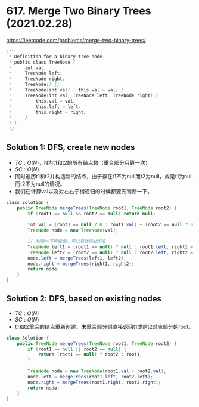 # 617. Merge Two Binary Trees (2021.02.28)

https://leetcode.com/problems/merge-two-binary-trees/

```java
/**
 * Definition for a binary tree node.
 * public class TreeNode {
 *     int val;
 *     TreeNode left;
 *     TreeNode right;
 *     TreeNode() {}
 *     TreeNode(int val) { this.val = val; }
 *     TreeNode(int val, TreeNode left, TreeNode right) {
 *         this.val = val;
 *         this.left = left;
 *         this.right = right;
 *     }
 * }
 */
```

## Solution 1: DFS, create new nodes

- $TC:O(N)$，N为t1和t2的所有结点数（重合部分只算一次）
- $SC:O(N)$
- 同时遍历t1和t2并构造新的结点，由于存在t1不为null而t2为null，或是t1为null而t2不为null的情况。
- 我们在计算val以及对左右子树递归的时候都要先判断一下。

```java
class Solution {
    public TreeNode mergeTrees(TreeNode root1, TreeNode root2) {
        if (root1 == null && root2 == null) return null;
        
        int val = (root1 == null ? 0 : root1.val) + (root2 == null ? 0 : root2.val);
        TreeNode node = new TreeNode(val);
        
        // 判断一下再赋值，可以有效防止NPE
        TreeNode left1 = (root1 == null) ? null : root1.left, right1 = (root1 == null) ? null : root1.right;
        TreeNode left2 = (root2 == null) ? null : root2.left, right2 = (root2 == null) ? null : root2.right;
        node.left = mergeTrees(left1, left2);
        node.right = mergeTrees(right1, right2);
        return node;
    }
}
```

## Solution 2: DFS, based on existing nodes

- $TC:O(N)$
- $SC:O(N)$
- t1和t2重合的结点重新创建，未重合部分则直接返回t1或是t2对应部分的root。

```java
class Solution {
    public TreeNode mergeTrees(TreeNode root1, TreeNode root2) {
        if (root1 == null || root2 == null) {
            return (root1 == null) ? root2 : root1;
        }
        
        TreeNode node = new TreeNode(root1.val + root2.val);
        node.left = mergeTrees(root1.left, root2.left);
        node.right = mergeTrees(root1.right, root2.right);
        return node;
    }
}
```
